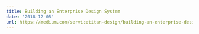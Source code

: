 ```yaml
---
title: Building an Enterprise Design System
date: '2018-12-05'
url: https://medium.com/servicetitan-design/building-an-enterprise-design-system-f0fe74e7fac
---
```

